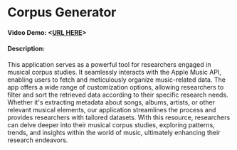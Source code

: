 # Corpus Generator

#### Video Demo:  <[URL HERE](https://youtu.be/1uwH6bPe1wo)>

#### Description:

This application serves as a powerful tool for researchers engaged in musical corpus studies. It seamlessly interacts with the Apple Music API, enabling users to fetch and meticulously organize music-related data. The app offers a wide range of customization options, allowing researchers to filter and sort the retrieved data according to their specific research needs. Whether it's extracting metadata about songs, albums, artists, or other relevant musical elements, our application streamlines the process and provides researchers with tailored datasets. With this resource, researchers can delve deeper into their musical corpus studies, exploring patterns, trends, and insights within the world of music, ultimately enhancing their research endeavors.


